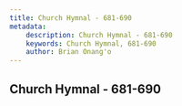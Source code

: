 ```yaml
---
title: Church Hymnal - 681-690
metadata:
    description: Church Hymnal - 681-690
    keywords: Church Hymnal, 681-690
    author: Brian Onang'o
---
```



## Church Hymnal - 681-690
  